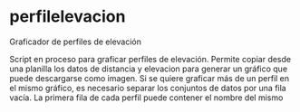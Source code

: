 # perfilelevacion
Graficador de perfiles de elevación

Script en proceso para graficar perfiles de elevación.
Permite copiar desde una planilla los datos de distancia y elevacion para generar un gráfico que puede descargarse como imagen.
Si se quiere graficar más de un perfil en el mismo gráfico, es necesario separar los conjuntos de datos por una fila vacía. La primera fila de cada perfil puede contener el nombre del mismo
